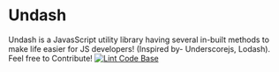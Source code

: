 # Undash
Undash is a JavasScript utility library having several in-built methods to make life easier for JS developers! (Inspired by- Underscorejs, Lodash).
Feel free to Contribute!
[![Lint Code Base](https://github.com/abhilashSreenivasa/undash/actions/workflows/super-linter.yml/badge.svg)](https://github.com/abhilashSreenivasa/undash/actions/workflows/super-linter.yml)
